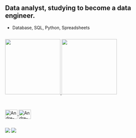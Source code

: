 ## Data analyst, studying to become a data engineer.

- Database, SQL, Python, Spreadsheets

##
  
<div>
  <a href="https://github.com/andrevaccaro">
  <img height="180em" src="https://github-readme-stats.vercel.app/api?username=andrevaccaro&show_icons=true&theme=dark&include_all_commits=true&count_private=true"/>
  <img height="180em" src="https://github-readme-stats.vercel.app/api/top-langs/?username=andrevaccaro&layout=compact&langs_count=7&theme=dark"/>
</div>
  
##
  
</div>
<div style="display: inline_block"><br>
  <img align="center" alt="Andre-Js" height="30" width="40" img src="https://cdn.jsdelivr.net/gh/devicons/devicon@latest/icons/azuresqldatabase/azuresqldatabase-original.svg"/>        
  <img align="center" alt="Andre-HTML" height="30" width="40" img src="https://cdn.jsdelivr.net/gh/devicons/devicon@latest/icons/python/python-original.svg" />
  
##
  
<div> 
 
  <a href="https://instagram.com/andrevaccaro_" target="_blank"><img src="https://img.shields.io/badge/-Instagram-%23E4405F?style=for-the-badge&logo=instagram&logoColor=white" target="_blank"></a>
  <a href="https://www.linkedin.com/in/andre-vaccaro" target="_blank"><img src="https://img.shields.io/badge/-LinkedIn-%230077B5?style=for-the-badge&logo=linkedin&logoColor=white" target="_blank"></a> 
  
##
  

